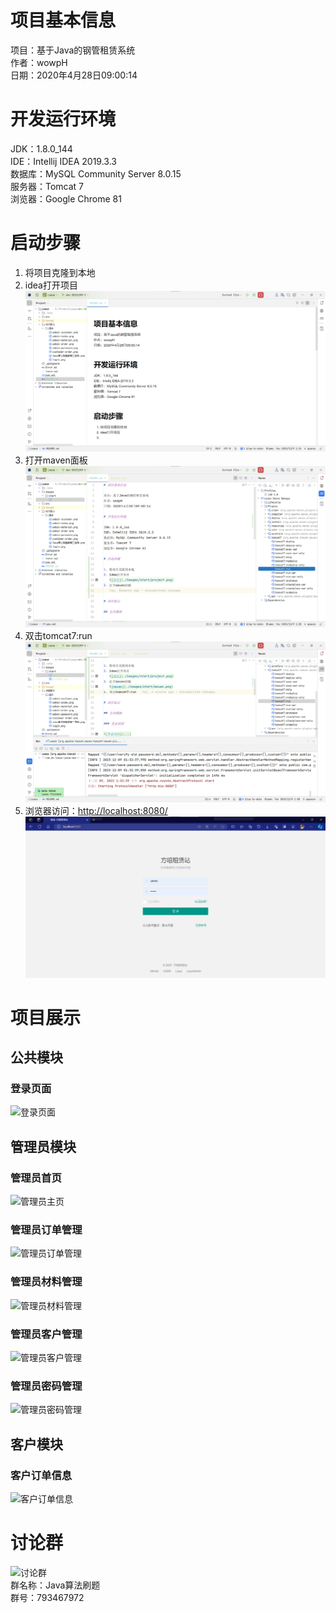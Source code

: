 # 项目基本信息

项目：基于Java的钢管租赁系统  
作者：wowpH  
日期：2020年4月28日09:00:14

# 开发运行环境

JDK：1.8.0_144  
IDE：Intellij IDEA 2019.3.3  
数据库：MySQL Community Server 8.0.15  
服务器：Tomcat 7  
浏览器：Google Chrome 81

# 启动步骤

1. 将项目克隆到本地
2. idea打开项目
   ![项目](./images/start/project.png)
3. 打开maven面板
   ![maven](./images/start/maven.png)
4. 双击tomcat7:run
   ![启动](./images/start/run.png)
5. 浏览器访问：[http://localhost:8080/](http://localhost:8080/)
   ![访问](./images/start/visit.png)

# 项目展示

## 公共模块

### 登录页面

![登录页面](https://img-blog.csdnimg.cn/fab3cde2068b4ad4a91493d704efd36e.png)

## 管理员模块

### 管理员首页

![管理员主页](https://img-blog.csdnimg.cn/e0d689a6c8ba422aabd812cb7f349943.png)

### 管理员订单管理

![管理员订单管理](https://img-blog.csdnimg.cn/ff5b16c774df4d059c33d941bc75db65.png)

### 管理员材料管理

![管理员材料管理](https://img-blog.csdnimg.cn/fde0c58d013f4281a116f6706e4f296f.png)

### 管理员客户管理

![管理员客户管理](https://img-blog.csdnimg.cn/6c375fed83464064a1bcac5122987f23.png#pic_center)

### 管理员密码管理

![管理员密码管理](https://img-blog.csdnimg.cn/50effb11dc0e438bb91e8029fe6ab941.png)

## 客户模块

### 客户订单信息

![客户订单信息](https://img-blog.csdnimg.cn/d0de242efbe04b0fa57974897c2df8ef.png)

# 讨论群

![讨论群](./项目展示/图片/Java算法刷题群聊二维码.png)  
群名称：Java算法刷题  
群号：793467972